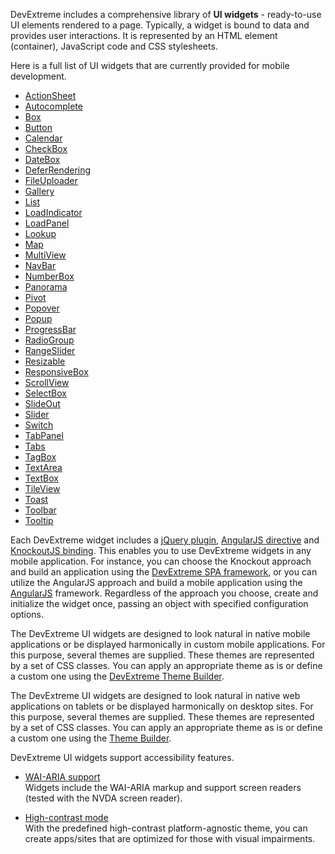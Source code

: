 DevExtreme includes a comprehensive library of **UI widgets** - ready-to-use UI elements rendered to a page. Typically, a widget is bound to data and provides user interactions. It is represented by an HTML element (container), JavaScript code  and CSS stylesheets. 

Here is a full list of UI widgets that are currently provided for mobile development.

<!---->

<div class="three-col">

<ul>
<li><a href="/Documentation/16_1/ApiReference/UI_Widgets/dxActionSheet">ActionSheet</a></li>

<li><a href="/Documentation/16_1/ApiReference/UI_Widgets/dxAutocomplete">Autocomplete</a></li>

<li><a href="/Documentation/16_1/ApiReference/UI_Widgets/dxBox">Box</a></li>

<li><a href="/Documentation/16_1/ApiReference/UI_Widgets/dxButton">Button</a></li>

<li><a href="/Documentation/16_1/ApiReference/UI_Widgets/dxCalendar">Calendar</a></li>

<li><a href="/Documentation/16_1/ApiReference/UI_Widgets/dxCheckBox">CheckBox</a></li>

<li><a href="/Documentation/16_1/ApiReference/UI_Widgets/dxDateBox">DateBox</a></li>

<li><a href="/Documentation/16_1/ApiReference/UI_Widgets/dxDeferRendering">DeferRendering</a></li>

<li><a href="/Documentation/16_1/ApiReference/UI_Widgets/dxFileUploader">FileUploader</a></li>

<li><a href="/Documentation/16_1/ApiReference/UI_Widgets/dxGallery">Gallery</a></li>

<li><a href="/Documentation/16_1/ApiReference/UI_Widgets/dxList">List</a></li>

<li><a href="/Documentation/16_1/ApiReference/UI_Widgets/dxLoadIndicator">LoadIndicator</a></li>

<li><a href="/Documentation/16_1/ApiReference/UI_Widgets/dxLoadPanel">LoadPanel</a></li>

<li><a href="/Documentation/16_1/ApiReference/UI_Widgets/dxLookup">Lookup</a></li>

<li><a href="/Documentation/16_1/ApiReference/UI_Widgets/dxMap">Map</a></li>

<li><a href="/Documentation/16_1/ApiReference/UI_Widgets/dxMultiView">MultiView</a></li>

<li><a href="/Documentation/16_1/ApiReference/UI_Widgets/dxNavBar">NavBar</a></li>

<li><a href="/Documentation/16_1/ApiReference/UI_Widgets/dxNumberBox">NumberBox</a></li>

<li><a href="/Documentation/16_1/ApiReference/UI_Widgets/dxPanorama">Panorama</a></li>

<li><a href="/Documentation/16_1/ApiReference/UI_Widgets/dxPivot">Pivot</a></li>

<li><a href="/Documentation/16_1/ApiReference/UI_Widgets/dxPopover">Popover</a></li>
 
<li><a href="/Documentation/16_1/ApiReference/UI_Widgets/dxPopup">Popup</a></li>

<li><a href="/Documentation/16_1/ApiReference/UI_Widgets/dxProgressBar">ProgressBar</a></li>

<li><a href="/Documentation/16_1/ApiReference/UI_Widgets/dxRadioGroup">RadioGroup</a></li>

<li><a href="/Documentation/16_1/ApiReference/UI_Widgets/dxRangeSlider">RangeSlider</a></li>

<li><a href="/Documentation/16_1/ApiReference/UI_Widgets/dxResizable">Resizable</a></li>

<li><a href="/Documentation/16_1/ApiReference/UI_Widgets/dxResponsiveBox">ResponsiveBox</a></li>

<li><a href="/Documentation/16_1/ApiReference/UI_Widgets/dxScrollView">ScrollView</a></li>

<li><a href="/Documentation/16_1/ApiReference/UI_Widgets/dxSelectBox">SelectBox</a></li>

<li><a href="/Documentation/16_1/ApiReference/UI_Widgets/dxSlideOut">SlideOut</a></li>

<li><a href="/Documentation/16_1/ApiReference/UI_Widgets/dxSlider">Slider</a></li>

<li><a href="/Documentation/16_1/ApiReference/UI_Widgets/dxSwitch">Switch</a></li>

<li><a href="/Documentation/16_1/ApiReference/UI_Widgets/dxTabPanel">TabPanel</a></li>

<li><a href="/Documentation/16_1/ApiReference/UI_Widgets/dxTabs">Tabs</a></li>

<li><a href="/Documentation/16_1/ApiReference/UI_Widgets/dxTagBox">TagBox</a></li>

<li><a href="/Documentation/16_1/ApiReference/UI_Widgets/dxTextArea">TextArea</a></li>

<li><a href="/Documentation/16_1/ApiReference/UI_Widgets/dxTextBox">TextBox</a></li>

<li><a href="/Documentation/16_1/ApiReference/UI_Widgets/dxTileView">TileView</a></li>

<li><a href="/Documentation/16_1/ApiReference/UI_Widgets/dxToast">Toast</a></li>

<li><a href="/Documentation/16_1/ApiReference/UI_Widgets/dxToolbar">Toolbar</a></li>

<li><a href="/Documentation/16_1/ApiReference/UI_Widgets/dxTooltip">Tooltip</a></li>

</ul>

</div>

<!---->

Each DevExtreme widget includes a [jQuery plugin](/concepts/20%20Data%20Visualization/05%20Basics/10%20Widget%20Basics%20-%20jQuery/01%20Create%20and%20Configure%20a%20Widget.md '/Documentation/Guide/Data_Visualization/Basics/Widget_Basics_-_jQuery/#Create_and_Configure_a_Widget'), [AngularJS directive](/concepts/20%20Data%20Visualization/05%20Basics/20%20Widget%20Basics%20-%20AngularJS/01%20Create%20and%20Configure%20a%20Widget.md '/Documentation/Guide/Data_Visualization/Basics/Widget_Basics_-_AngularJS/#Create_and_Configure_a_Widget') and [KnockoutJS binding](/concepts/20%20Data%20Visualization/05%20Basics/30%20Widget%20Basics%20-%20Knockout/01%20Create%20and%20Configure%20a%20Widget.md '/Documentation/Guide/Data_Visualization/Basics/Widget_Basics_-_Knockout/#Create_and_Configure_a_Widget'). This enables you to use DevExtreme widgets in any mobile application. For instance, you can choose the Knockout approach and build an application using the [DevExtreme SPA framework](/concepts/Common/05%20Introduction%20to%20DevExtreme/10%20Mobile%20Development/10%20Overview/20%20SPA%20Framework.md '/Documentation/Guide/Common/Introduction_to_DevExtreme/#Mobile_Development/Overview/SPA_Framework'), or you can utilize the AngularJS approach and build a mobile application using the [AngularJS](https://angularjs.org) framework. Regardless of the approach you choose, create and initialize the widget once, passing an object with specified configuration options.

The DevExtreme UI widgets are designed to look natural in native mobile applications or be displayed harmonically in custom mobile applications. For this purpose, several themes are supplied. These themes are represented by a set of CSS classes. You can apply an appropriate theme as is or define a custom one using the [DevExtreme Theme Builder](https://js.devexpress.com/ThemeBuilder).

The DevExtreme UI widgets are designed to look natural in native web applications on tablets or be displayed harmonically on desktop sites. For this purpose, several themes are supplied. These themes are represented by a set of CSS classes. You can apply an appropriate theme as is or define a custom one using the [Theme Builder](/concepts/60%20Themes/20%20Theme%20Builder '/Documentation/Guide/Themes/Theme_Builder/').

DevExtreme UI widgets support accessibility features.

- [WAI-ARIA support](https://www.w3.org/WAI/intro/aria.php)  
Widgets include the WAI-ARIA markup and support screen readers (tested with the NVDA screen reader).

- [High-contrast mode](/concepts/60%20Themes/10%20Predefined%20Themes '/Documentation/Guide/Themes/Predefined_Themes/')  
With the predefined high-contrast platform-agnostic theme, you can create apps/sites that are optimized for those with visual impairments.